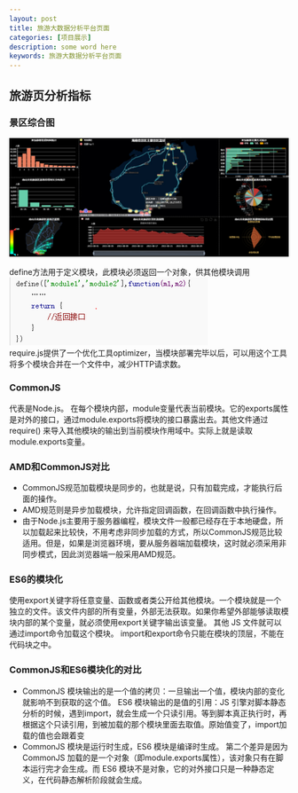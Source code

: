 ```yaml
---
layout: post
title: 旅游大数据分析平台页面
categories: [项目展示]
description: some word here
keywords: 旅游大数据分析平台页面
---
```


## 旅游页分析指标
### 景区综合图

![](/images/web/w17.png) </br>

define方法用于定义模块，此模块必须返回一个对象，供其他模块调用</br>
![](/images/web/w16.png)</br>
require.js提供了一个优化工具optimizer，当模块部署完毕以后，可以用这个工具将多个模块合并在一个文件中，减少HTTP请求数。


### CommonJS
代表是Node.js。
在每个模块内部，module变量代表当前模块。它的exports属性是对外的接口，通过module.exports将模块的接口暴露出去。其他文件通过 require() 来导入其他模块的输出到当前模块作用域中。实际上就是读取module.exports变量。
### AMD和CommonJS对比
- CommonJS规范加载模块是同步的，也就是说，只有加载完成，才能执行后面的操作。
- AMD规范则是异步加载模块，允许指定回调函数，在回调函数中执行操作。
- 由于Node.js主要用于服务器编程，模块文件一般都已经存在于本地硬盘，所以加载起来比较快，不用考虑非同步加载的方式，所以CommonJS规范比较适用。但是，如果是浏览器环境，要从服务器端加载模块，这时就必须采用非同步模式，因此浏览器端一般采用AMD规范。

### ES6的模块化

使用export关键字将任意变量、函数或者类公开给其他模块。一个模块就是一个独立的文件。该文件内部的所有变量，外部无法获取。如果你希望外部能够读取模块内部的某个变量，就必须使用export关键字输出该变量。
其他 JS 文件就可以通过import命令加载这个模块。
import和export命令只能在模块的顶层，不能在代码块之中。

### CommonJS和ES6模块化的对比
- CommonJS 模块输出的是一个值的拷贝：一旦输出一个值，模块内部的变化就影响不到获取的这个值。
ES6 模块输出的是值的引用：JS 引擎对脚本静态分析的时候，遇到import，就会生成一个只读引用。等到脚本真正执行时，再根据这个只读引用，到被加载的那个模块里面去取值。原始值变了，import加载的值也会跟着变
- CommonJS 模块是运行时生成，ES6 模块是编译时生成。
第二个差异是因为 CommonJS 加载的是一个对象（即module.exports属性），该对象只有在脚本运行完才会生成。而 ES6 模块不是对象，它的对外接口只是一种静态定义，在代码静态解析阶段就会生成。


